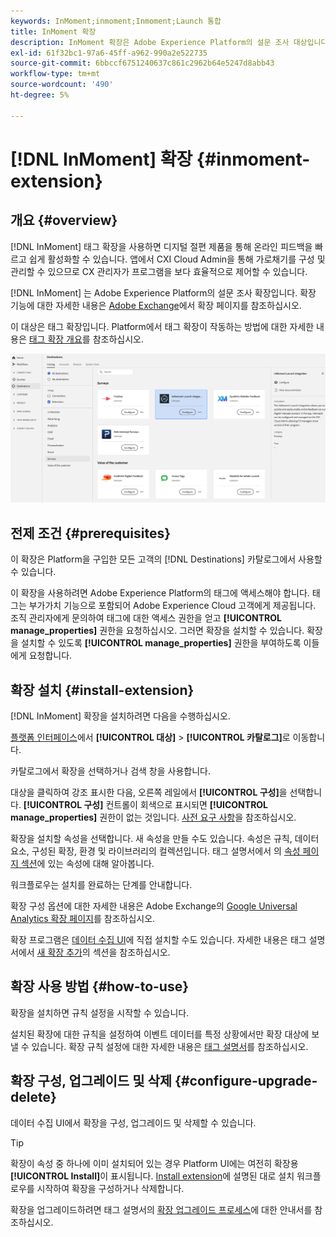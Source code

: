 ```yaml
---
keywords: InMoment;inmoment;Inmoment;Launch 통합
title: InMoment 확장
description: InMoment 확장은 Adobe Experience Platform의 설문 조사 대상입니다. 확장 기능에 대한 자세한 내용은 Exchange Adobe의 확장 페이지를 참조하십시오.
exl-id: 61f32bc1-97a6-45ff-a962-990a2e522735
source-git-commit: 6bbccf6751240637c861c2962b64e5247d8abb43
workflow-type: tm+mt
source-wordcount: '490'
ht-degree: 5%

---
```


# [!DNL InMoment] 확장 {#inmoment-extension}

## 개요 {#overview}

[!DNL InMoment] 태그 확장을 사용하면 디지털 절편 제품을 통해 온라인 피드백을 빠르고 쉽게 활성화할 수 있습니다. 앱에서 CXI Cloud Admin을 통해 가로채기를 구성 및 관리할 수 있으므로 CX 관리자가 프로그램을 보다 효율적으로 제어할 수 있습니다.

[!DNL InMoment] 는 Adobe Experience Platform의 설문 조사 확장입니다. 확장 기능에 대한 자세한 내용은 [Adobe Exchange](https://exchange.adobe.com/experiencecloud.details.100847.html)에서 확장 페이지를 참조하십시오.

이 대상은 태그 확장입니다. Platform에서 태그 확장이 작동하는 방법에 대한 자세한 내용은 [태그 확장 개요](../launch-extensions/overview.md)를 참조하십시오.

![Inmoment 확장](../../assets/catalog/survey/inmoment/catalog.png)

## 전제 조건 {#prerequisites}

이 확장은 Platform을 구입한 모든 고객의 [!DNL Destinations] 카탈로그에서 사용할 수 있습니다.

이 확장을 사용하려면 Adobe Experience Platform의 태그에 액세스해야 합니다. 태그는 부가가치 기능으로 포함되어 Adobe Experience Cloud 고객에게 제공됩니다. 조직 관리자에게 문의하여 태그에 대한 액세스 권한을 얻고 **[!UICONTROL manage_properties]** 권한을 요청하십시오. 그러면 확장을 설치할 수 있습니다. 확장을 설치할 수 있도록 **[!UICONTROL manage_properties]** 권한을 부여하도록 이들에게 요청합니다.

## 확장 설치 {#install-extension}

[!DNL InMoment] 확장을 설치하려면 다음을 수행하십시오.

[플랫폼 인터페이스](http://platform.adobe.com/)에서 **[!UICONTROL 대상]** > **[!UICONTROL 카탈로그]**&#x200B;로 이동합니다.

카탈로그에서 확장을 선택하거나 검색 창을 사용합니다.

대상을 클릭하여 강조 표시한 다음, 오른쪽 레일에서 **[!UICONTROL 구성]**&#x200B;을 선택합니다. **[!UICONTROL 구성]** 컨트롤이 회색으로 표시되면 **[!UICONTROL manage_properties]** 권한이 없는 것입니다. [사전 요구 사항](#prerequisites)을 참조하십시오.

확장을 설치할 속성을 선택합니다. 새 속성을 만들 수도 있습니다. 속성은 규칙, 데이터 요소, 구성된 확장, 환경 및 라이브러리의 컬렉션입니다. 태그 설명서에서 의 [속성 페이지 섹션](../../../tags/ui/administration/companies-and-properties.md#properties-page)에 있는 속성에 대해 알아봅니다.

워크플로우는 설치를 완료하는 단계를 안내합니다.

확장 구성 옵션에 대한 자세한 내용은 Adobe Exchange의 [Google Universal Analytics 확장 페이지](https://exchange.adobe.com/experiencecloud.details.100847.html)를 참조하십시오.

확장 프로그램은 [데이터 수집 UI](https://experience.adobe.com/#/data-collection/)에 직접 설치할 수도 있습니다. 자세한 내용은 태그 설명서에서 [새 확장 추가](../../../tags/ui/managing-resources/extensions/overview.md#add-a-new-extension)의 섹션을 참조하십시오.


## 확장 사용 방법 {#how-to-use}

확장을 설치하면 규칙 설정을 시작할 수 있습니다.

설치된 확장에 대한 규칙을 설정하여 이벤트 데이터를 특정 상황에서만 확장 대상에 보낼 수 있습니다. 확장 규칙 설정에 대한 자세한 내용은 [태그 설명서](../../../tags/ui/managing-resources/rules.md)를 참조하십시오.

## 확장 구성, 업그레이드 및 삭제 {#configure-upgrade-delete}

데이터 수집 UI에서 확장을 구성, 업그레이드 및 삭제할 수 있습니다.

>[!TIP]
>
>확장이 속성 중 하나에 이미 설치되어 있는 경우 Platform UI에는 여전히 확장용 **[!UICONTROL Install]**&#x200B;이 표시됩니다. [Install extension](#install-extension)에 설명된 대로 설치 워크플로우를 시작하여 확장을 구성하거나 삭제합니다.

확장을 업그레이드하려면 태그 설명서의 [확장 업그레이드 프로세스](../../../tags/ui/managing-resources/extensions/extension-upgrade.md)에 대한 안내서를 참조하십시오.
